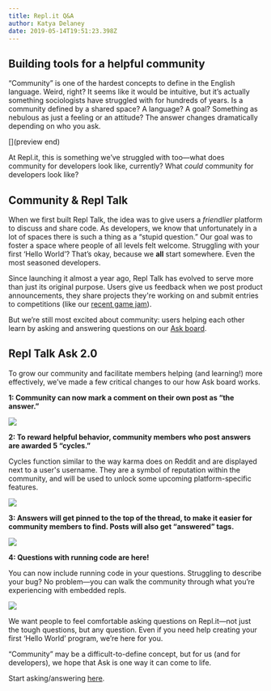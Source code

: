 ```yaml
---
title: Repl.it Q&A
author: Katya Delaney
date: 2019-05-14T19:51:23.398Z
---
```


## Building tools for a helpful community

“Community” is one of the hardest concepts to define in the English language. Weird, right? It seems like it would be intuitive, but it’s actually something sociologists have struggled with for hundreds of years. Is a community defined by a shared space? A language? A goal? Something as nebulous as just a feeling or an attitude? The answer changes dramatically depending on who you ask.

[](preview end)

At Repl.it, this is something we’ve struggled with too—what does community for developers look like, currently? What *could* community for developers look like?

## Community & Repl Talk

When we first built Repl Talk, the idea was to give users a *friendlier* platform to discuss and share code. As developers, we know that unfortunately in a lot of spaces there is such a thing as a “stupid question.” Our goal was to foster a space where people of all levels felt welcome. Struggling with your first ‘Hello World’? That’s okay, because we **all** start somewhere. Even the most seasoned developers.

Since launching it almost a year ago, Repl Talk has evolved to serve more than just its original  purpose. Users give us feedback when we post product announcements, they share projects they're working on and submit entries to competitions (like our [recent game jam](https://repl.it/talk/announcements/GAME-JAM-WINNERS-INSIDE/13851)).

But we’re still most excited about community: users helping each other learn by asking and answering questions on our [Ask board](https://repl.it/talk/ask).

## Repl Talk Ask 2.0

To grow our community and facilitate members helping (and learning!) more effectively, we’ve made a few critical changes to our how Ask board works.

__1: Community  can now mark a comment on their own post as “the answer.”__

![](/public/images/blog/repl-talk-ask/1.png)

__2: To reward helpful behavior, community members  who post answers are awarded 5 **“cycles.”**__

Cycles function similar to the way karma does on Reddit and are displayed next to a user's username. They are a symbol of reputation within the community, and will be used to unlock some upcoming platform-specific features.

![](/public/images/blog/repl-talk-ask/2.png)

__3: Answers will get pinned to the top of the thread, to make it easier for community members to find. Posts will also get “answered” tags.__

![](/public/images/blog/repl-talk-ask/3.png)

__4: Questions with running code are here!__

You can now include running code in your questions. Struggling to describe your bug? No problem—you can walk the community through what you’re experiencing with embedded repls.

![](/public/images/blog/repl-talk-ask/4.png)

We want people to feel comfortable asking questions on Repl.it—not just the tough questions, but any question. Even if you need help creating your first ‘Hello World’ program, we’re here for you.

“Community” may be a difficult-to-define concept, but for us (and for developers), we hope that Ask is one way it can come to life.

Start asking/answering [here](https://repl.it/talk/ask).
